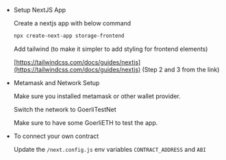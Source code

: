 - Setup NextJS App
    
    Create a nextjs app with below command
    
    ```bash
    npx create-next-app storage-frontend
    ```
    
    Add tailwind (to make it simpler to add styling for frontend elements)
    
    [https://tailwindcss.com/docs/guides/nextjs](https://tailwindcss.com/docs/guides/nextjs) (Step 2 and 3 from the link)


- Metamask and Network Setup
    
    Make sure you installed metamask or other wallet provider.
    
    Switch the network to GoerliTestNet
    
    Make sure to have some GoerliETH to test the app.


- To connect your own contract

    Update the `/next.config.js` env variables `CONTRACT_ADDRESS` and `ABI`
